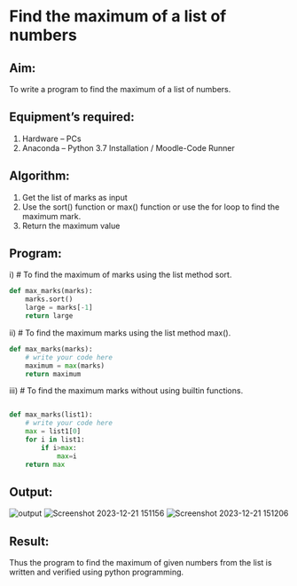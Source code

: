# Find the maximum of a list of numbers
## Aim:
To write a program to find the maximum of a list of numbers.
## Equipment’s required:
1.	Hardware – PCs
2.	Anaconda – Python 3.7 Installation / Moodle-Code Runner
## Algorithm:
1.	Get the list of marks as input
2.	Use the sort() function or max() function or use the for loop to find the maximum mark.
3.	Return the maximum value
## Program:

i)	# To find the maximum of marks using the list method sort.
```Python
def max_marks(marks):
    marks.sort()
    large = marks[-1]
    return large


```

ii)	# To find the maximum marks using the list method max().
```Python
def max_marks(marks):
    # write your code here
    maximum = max(marks)
    return maximum


```

iii) # To find the maximum marks without using builtin functions.
```Python

def max_marks(list1):
    # write your code here
    max = list1[0]
    for i in list1:
        if i>max:
            max=i
    return max

```
## Output:
![output](./img/max_marks1.jpg) 
![Screenshot 2023-12-21 151156](https://github.com/Yuvan291205/FindMaximum/assets/138849170/375dd847-9eef-4919-bd7d-00ef843108cf)
![Screenshot 2023-12-21 151206](https://github.com/Yuvan291205/FindMaximum/assets/138849170/68656ad9-f55a-49f1-afbb-47b59c8a90ed)




## Result:
Thus the program to find the maximum of given numbers from the list is written and verified using python programming.
